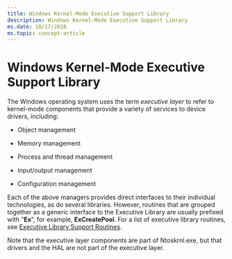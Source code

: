 ```yaml
---
title: Windows Kernel-Mode Executive Support Library
description: Windows Kernel-Mode Executive Support Library
ms.date: 10/17/2018
ms.topic: concept-article
---
```


# Windows Kernel-Mode Executive Support Library


The Windows operating system uses the term *executive layer* to refer to kernel-mode components that provide a variety of services to device drivers, including:

-   Object management

-   Memory management

-   Process and thread management

-   Input/output management

-   Configuration management

Each of the above managers provides direct interfaces to their individual technologies, as do several libraries. However, routines that are grouped together as a generic interface to the Executive Library are usually prefixed with "**Ex**", for example, **ExCreatePool**. For a list of executive library routines, see [Executive Library Support Routines](/windows-hardware/drivers/ddi/_kernel/#executive-library-support-routines).

Note that the executive layer components are part of Ntoskrnl.exe, but that drivers and the HAL are not part of the executive layer.

 

